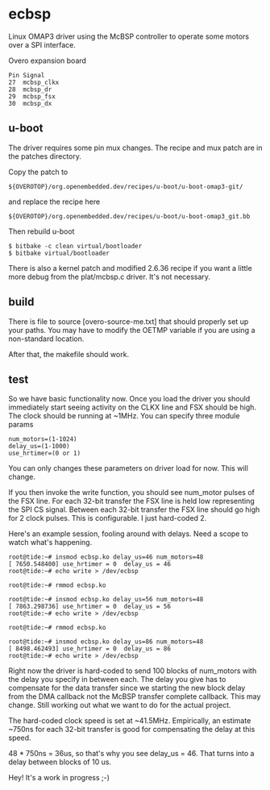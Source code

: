   ecbsp
=======

Linux OMAP3 driver using the McBSP controller to operate some motors over a
SPI interface.

Overo expansion board 

	Pin	Signal
	27	mcbsp_clkx
	28	mcbsp_dr
	29	mcbsp_fsx
	30	mcbsp_dx


  u-boot
-------

The driver requires some pin mux changes. The recipe and mux patch are in the
patches directory. 

Copy the patch to 

	${OVEROTOP}/org.openembedded.dev/recipes/u-boot/u-boot-omap3-git/

and replace the recipe here

	${OVEROTOP}/org.openembedded.dev/recipes/u-boot/u-boot-omap3_git.bb


Then rebuild u-boot

	$ bitbake -c clean virtual/bootloader
	$ bitbake virtual/bootloader


There is also a kernel patch and modified 2.6.36 recipe if you want a little
more debug from the plat/mcbsp.c driver. It's not necessary.


  build
-------

There is file to source [overo-source-me.txt] that should properly set up
your paths. You may have to modify the OETMP variable if you are using a 
non-standard location. 

After that, the makefile should work.


  test
-------

So we have basic functionality now. Once you load the driver you should immediately
start seeing activity on the CLKX line and FSX should be high. The clock should
be running at ~1MHz. You can specify three module params

	num_motors=(1-1024)
	delay_us=(1-1000)
	use_hrtimer=(0 or 1)

You can only changes these parameters on driver load for now. This will change.

If you then invoke the write function, you should see num_motor pulses of the 
FSX line. For each 32-bit transfer the FSX line is held low representing the 
SPI CS signal. Between each 32-bit transfer the FSX line should go high for 2 
clock pulses. This is configurable. I just hard-coded 2.

Here's an example session, fooling around with delays. Need a scope to watch
what's happening. 

	root@tide:~# insmod ecbsp.ko delay_us=46 num_motors=48
	[ 7650.548400] use_hrtimer = 0  delay_us = 46
	root@tide:~# echo write > /dev/ecbsp 

	root@tide:~# rmmod ecbsp.ko 

	root@tide:~# insmod ecbsp.ko delay_us=56 num_motors=48
	[ 7863.298736] use_hrtimer = 0  delay_us = 56
	root@tide:~# echo write > /dev/ecbsp 

	root@tide:~# rmmod ecbsp.ko 

	root@tide:~# insmod ecbsp.ko delay_us=86 num_motors=48
	[ 8498.462493] use_hrtimer = 0  delay_us = 86
	root@tide:~# echo write > /dev/ecbsp 

Right now the driver is hard-coded to send 100 blocks of num_motors with the 
delay you specify in between each. The delay you give has to compensate for
the data transfer since we starting the new block delay from the DMA callback
not the McBSP transfer complete callback. This may change. Still working out
what we want to do for the actual project.

The hard-coded clock speed is set at ~41.5MHz. Empirically, an estimate ~750ns
for each 32-bit transfer is good for compensating the delay at this speed.

48 * 750ns = 36us, so that's why you see delay_us = 46. That turns into a delay
between blocks of 10 us.

Hey! It's a work in progress ;-)





